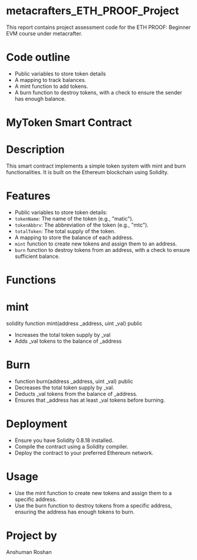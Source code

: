 # metacrafters_ETH_PROOF_Project
This report contains project assessment code for the ETH PROOF: Beginner EVM course under metacrafter.

# Code outline

- Public variables to store token details
- A mapping to track balances.
- A mint function to add tokens.
- A burn function to destroy tokens, with a check to ensure the sender has enough balance.

# MyToken Smart Contract

# Description
This smart contract implements a simple token system with mint and burn functionalities. It is built on the Ethereum blockchain using Solidity.

# Features
  - Public variables to store token details:
  - `tokenName`: The name of the token (e.g., "matic").
  - `tokenAbbrv`: The abbreviation of the token (e.g., "mtc").
  - `totalToken`: The total supply of the token.
- A mapping to store the balance of each address.
- `mint` function to create new tokens and assign them to an address.
- `burn` function to destroy tokens from an address, with a check to ensure sufficient balance.

# Functions

# mint
solidity
function mint(address _address, uint _val) public

- Increases the total token supply by _val
- Adds _val tokens to the balance of _address

# Burn
- function burn(address _address, uint _val) public
- Decreases the total token supply by _val.
- Deducts _val tokens from the balance of _address.
- Ensures that _address has at least _val tokens before burning.

# Deployment

- Ensure you have Solidity 0.8.18 installed.
- Compile the contract using a Solidity compiler.
- Deploy the contract to your preferred Ethereum network.

# Usage

- Use the mint function to create new tokens and assign them to a specific address.
- Use the burn function to destroy tokens from a specific address, ensuring the address has enough tokens to burn.

# Project by
Anshuman Roshan
